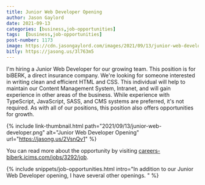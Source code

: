 ```yaml
---
title: Junior Web Developer Opening
author: Jason Gaylord
date: 2021-09-13
categories: [business,job-opportunities]
tags:  [business,job-opportunities]
post-number: 1173
image: https://cdn.jasongaylord.com/images/2021/09/13/junior-web-developer.png
bitly: https://jasong.us/3l763m5
---
```


I'm hiring a Junior Web Developer for our growing team. This position is for biBERK, a direct insurance company. We're looking for someone interested in writing clean and efficient HTML and CSS. This individual will help to maintain our Content Management System, Intranet, and will gain experience in other areas of the business. While experience with TypeScript, JavaScript, SASS, and CMS systems are preferred, it's not required. As with all of our positions, this position also offers opportunities for growth.

{% include link-thumbnail.html path="2021/09/13/junior-web-developer.png" alt="Junior Web Developer Opening" url="https://jasong.us/2VsnQv1" %}

You can read more about the opportunity by visiting [careers-biberk.icims.com/jobs/3292/job](https://jasong.us/2VsnQv1).

{% include snippets/job-opportunities.html intro="In addition to our Junior Web Developer opening, I have several other openings. " %}